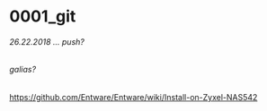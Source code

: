 # 0001_git

###### 26.22.2018 ... push?
###### galias?

https://github.com/Entware/Entware/wiki/Install-on-Zyxel-NAS542
